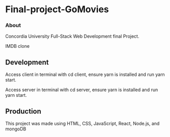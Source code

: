 ﻿# Final-project-GoMovies
 
 
### About
Concordia University Full-Stack Web Development final Project.

IMDB clone

## Development
Access client in terminal with cd client, ensure yarn is installed and run yarn start.

Access server in terminal with cd server, ensure yarn is installed and run yarn start.

## Production
This project was made using HTML, CSS, JavaScript, React, Node.js, and mongoDB  
